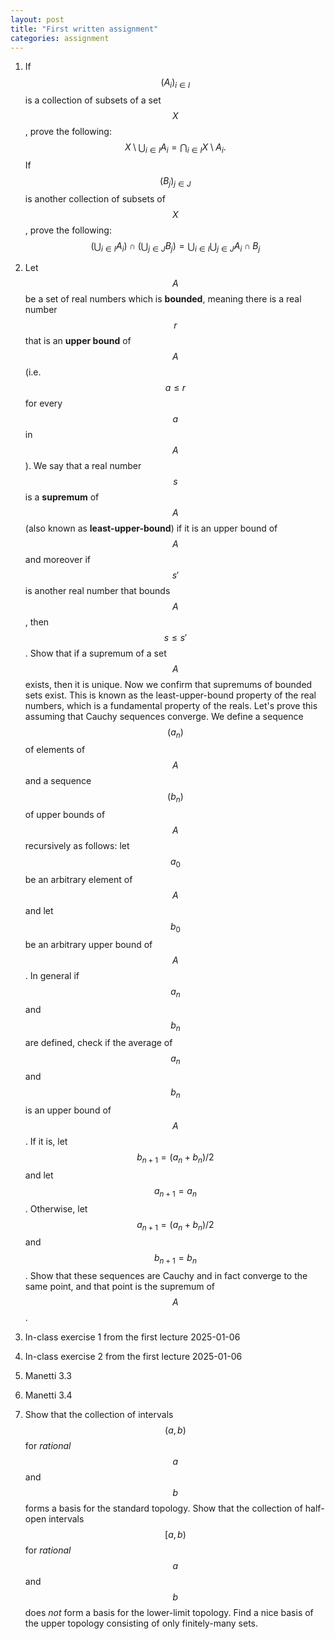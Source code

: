 ```yaml
---
layout: post
title: "First written assignment"
categories: assignment
---
```


1. If $$(A_i)_{i \in I}$$ is a collection of subsets of a set $$X$$, prove the following:
$$ X \setminus \bigcup_{i \in I} A_i = \bigcap_{i \in I} X \setminus A_i.$$
If $$(B_j)_{j \in J}$$ is another collection of subsets of $$X$$, prove the following:
$$ (\bigcup_{i \in I} A_i) \cap (\bigcup_{j \in J} B_j) = \bigcup_{i \in I} \bigcup_{j \in J} A_i \cap B_j $$

2. Let $$A$$ be a set of real numbers which is **bounded**, meaning there is a real number $$r$$ that is an **upper bound** of $$A$$ (i.e. $$a \le r$$ for every $$a$$ in $$A$$). We say that a real number $$s$$ is a **supremum** of $$A$$ (also known as **least-upper-bound**) if it is an upper bound of $$A$$ and moreover if $$s'$$ is another real number that bounds $$A$$, then $$s \le s'$$. Show that if a supremum of a set $$A$$ exists, then it is unique.
Now we confirm that supremums of bounded sets exist. This is known as the least-upper-bound property of the real numbers, which is a fundamental property of the reals. Let's prove this assuming that Cauchy sequences converge. We define a sequence $$(a_n)$$ of elements of $$A$$ and a sequence $$(b_n)$$ of upper bounds of $$A$$ recursively as follows: let $$a_0$$ be an arbitrary element of $$A$$ and let $$b_0$$ be an arbitrary upper bound of $$A$$. In general if $$a_n$$ and $$b_n$$ are defined, check if the average of $$a_n$$ and $$b_n$$ is an upper bound of $$A$$. If it is, let $$b_{n+1} = (a_n + b_n)/2$$ and let $$a_{n+1} = a_n$$. Otherwise, let $$a_{n+1} = (a_n + b_n)/2$$ and $$b_{n+1} = b_n$$. Show that these sequences are Cauchy and in fact converge to the same point, and that point is the supremum of $$A$$.

3. In-class exercise 1 from the first lecture 2025-01-06

4. In-class exercise 2 from the first lecture 2025-01-06

5. Manetti 3.3

6. Manetti 3.4

7. Show that the collection of intervals $$(a, b)$$ for *rational* $$a$$ and $$b$$ forms a basis for the standard topology. Show that the collection of half-open intervals $$[a, b)$$ for *rational* $$a$$ and $$b$$ does *not* form a basis for the lower-limit topology. Find a nice basis of the upper topology consisting of only finitely-many sets.

